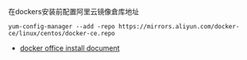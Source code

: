 
在dockers安装前配置阿里云镜像倉库地址

    yum-config-manager --add -repo https://mirrors.aliyun.com/docker-ce/linux/centos/docker-ce.repo



* [docker office install  document](https://docs.docker.com/install/linux/docker-ce/centos/)
